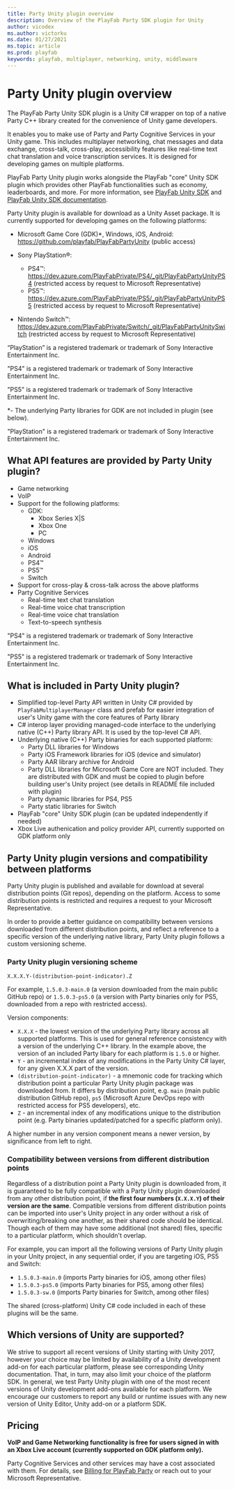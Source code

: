 ```yaml
---
title: Party Unity plugin overview
description: Overview of the PlayFab Party SDK plugin for Unity
author: vicodex
ms.author: victorku
ms.date: 01/27/2021
ms.topic: article
ms.prod: playfab
keywords: playfab, multiplayer, networking, unity, middleware
---
```


# Party Unity plugin overview

The PlayFab Party Unity SDK plugin is a Unity C# wrapper on top of a native Party C++ library created for the convenience of Unity game developers.

It enables you to make use of Party and Party Cognitive Services in your Unity game. This includes multiplayer networking, chat messages and data exchange, cross-talk, cross-play, accessibility features like real-time text chat translation and voice transcription services. It is designed for developing games on multiple platforms.

PlayFab Party Unity plugin works alongside the PlayFab "core" Unity SDK plugin which provides other PlayFab functionalities such as economy, leaderboards, and more. For more information, see [PlayFab Unity SDK](https://github.com/PlayFab/UnitySDK) and [PlayFab Unity SDK documentation](https://docs.microsoft.com/gaming/playfab/sdks/unity3d/).

Party Unity plugin is available for download as a Unity Asset package. It is currently supported for developing games on the following platforms:
- Microsoft Game Core (GDK)*, Windows, iOS, Android:
https://github.com/playfab/PlayFabPartyUnity (public access)

- Sony PlayStation&#174;:
  - PS4&#8482;: https://dev.azure.com/PlayFabPrivate/PS4/_git/PlayFabPartyUnityPS4 (restricted access by request to Microsoft Representative)
  - PS5&#8482;: https://dev.azure.com/PlayFabPrivate/PS5/_git/PlayFabPartyUnityPS5 (restricted access by request to Microsoft Representative)

- Nintendo Switch&trade;: https://dev.azure.com/PlayFabPrivate/Switch/_git/PlayFabPartyUnitySwitch (restricted access by request to Microsoft Representative)

“PlayStation” is a registered trademark or trademark of Sony Interactive Entertainment Inc.

"PS4" is a registered trademark or trademark of Sony Interactive Entertainment Inc.

"PS5" is a registered trademark or trademark of Sony Interactive Entertainment Inc.

*- The underlying Party libraries for GDK are not included in plugin (see below).

"PlayStation" is a registered trademark or trademark of Sony Interactive Entertainment Inc.

## What API features are provided by Party Unity plugin?
- Game networking
- VoIP
- Support for the following platforms:
    - GDK:
        - Xbox Series X|S
        - Xbox One
        - PC
    - Windows
    - iOS
    - Android
    - PS4&#8482;
    - PS5&#8482;
    - Switch
- Support for cross-play & cross-talk across the above platforms
- Party Cognitive Services
    - Real-time text chat translation
    - Real-time voice chat transcription
    - Real-time voice chat translation
    - Text-to-speech synthesis

"PS4" is a registered trademark or trademark of Sony Interactive Entertainment Inc.

"PS5" is a registered trademark or trademark of Sony Interactive Entertainment Inc.

## What is included in Party Unity plugin?
- Simplified top-level Party API written in Unity C# provided by `PlayFabMultiplayerManager` class and prefab for easier integration of user's Unity game with the core features of Party library
- C# interop layer providing managed-code interface to the underlying native (C++) Party library API. It is used by the top-level C# API.
- Underlying native (C++) Party binaries for each supported platform:
    - Party DLL libraries for Windows
    - Party iOS Framework libraries for iOS (device and simulator)
    - Party AAR library archive for Android
    - Party DLL libraries for Microsoft Game Core are NOT included. They are distributed with GDK and must be copied to plugin before building user's Unity project (see details in README file included with plugin)
    - Party dynamic libraries for PS4, PS5
    - Party static libraries for Switch
- PlayFab "core" Unity SDK plugin (can be updated independently if needed)
- Xbox Live authenication and policy provider API, currently supported on GDK platform only

## Party Unity plugin versions and compatibility between platforms
Party Unity plugin is published and available for download at several distribution points (Git repos), depending on the platform. Access to some distribution points is restricted and requires a request to your Microsoft Representative.

In order to provide a better guidance on compatibility between versions downloaded from different distribution points, and reflect a reference to a specific version of the underlying native library,  Party Unity plugin follows a custom versioning scheme.

### Party Unity plugin versioning scheme
```
X.X.X.Y-(distribution-point-indicator).Z
```
For example, `1.5.0.3-main.0` (a version downloaded from the main public GitHub repo) or `1.5.0.3-ps5.0` (a version with Party binaries only for PS5, downloaded from a repo with restricted access).

Version components:
- `X.X.X` - the lowest version of the underlying Party library across all supported platforms. This is used for general reference consistency with a version of the underlying C++ library. In the example above, the version of an included Party libary for each platform is `1.5.0` or higher.
- `Y` - an incremental index of any modifications in the Party Unity C# layer, for any given X.X.X part of the version.
- `(distribution-point-indicator)` - a mnemonic code for tracking which distribution point a particular Party Unity plugin package was downloaded from. It differs by distribution point, e.g. `main` (main public distribution GitHub repo), `ps5` (Microsoft Azure DevOps repo with restricted access for PS5 developers), etc.
- `Z` - an incremental index of any modifications unique to the distribution point (e.g. Party binaries updated/patched for a specific platform only).

A higher number in any version component means a newer version, by significance from left to right. 

### Compatibility between versions from different distribution points
Regardless of a distribution point a Party Unity plugin is downloaded from, it is guaranteed to be fully compatible with a Party Unity plugin downloaded from any other distribution point, if **the first four numbers (`X.X.X.Y`) of their version are the same**. Compatible versions from different distribution points can be imported into user's Unity project in any order without a risk of overwriting/breaking one another, as their shared code should be identical. Though each of them may have some additional (not shared) files, specific to a particular platform, which shouldn't overlap.

For example, you can import all the following versions of Party Unity plugin in your Unity project, in any sequential order, if you are targeting iOS, PS5 and Switch:
- `1.5.0.3-main.0` (imports Party binaries for iOS, among other files)
- `1.5.0.3-ps5.0` (imports Party binaries for PS5, among other files)
- `1.5.0.3-sw.0` (imports Party binaries for Switch, among other files)

The shared (cross-platform) Unity C# code included in each of these plugins will be the same.

## Which versions of Unity are supported?
We strive to support all recent versions of Unity starting with Unity 2017, however your choice may be limited by availability of a Unity development add-on for each particular platform, please see corresponding Unity documentation. That, in turn, may also limit your choice of the platform SDK. In general, we test Party Unity plugin with one of the most recent versions of Unity development add-ons available for each platform. We encourage our customers to report any build or runtime issues with any new version of Unity Editor, Unity add-on or a platform SDK.

## Pricing

**VoIP and Game Networking functionality is free for users signed in with an Xbox Live account (currently supported on GDK platform only).**

Party Cognitive Services and other services may have a cost associated with them. For details, see [Billing for PlayFab Party](pricing.md) or reach out to your Microsoft Representative.
